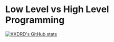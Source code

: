 <p align="center">
<h1> Low Level vs High Level Programming </h1>
</p>

[![XXDRD's GitHub stats](https://github-readme-stats.vercel.app/api?username=xxdrd&count_private=true&show_icons=true&theme=merko)](https://github.com/anuraghazra/github-readme-stats)
